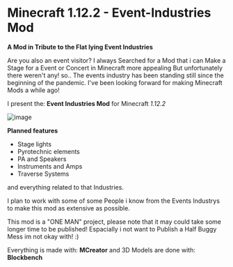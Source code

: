 # Minecraft 1.12.2 - Event-Industries Mod
**A Mod in Tribute to the Flat lying Event Industries**

Are you also an event visitor?
I always Searched for a Mod that i can Make a Stage for a Event or Concert in Minecraft more appealing But unfortunately there weren't any!
so..
The events industry has been standing still since the beginning of the pandemic. I've been looking forward for making Minecraft Mods a while ago!

I present the: **Event Industries Mod** for Minecraft *1.12.2*

![image](https://user-images.githubusercontent.com/84048089/118009968-db1f1380-b34e-11eb-9f33-8e7df7836923.png)

**Planned features**
- Stage lights
- Pyrotechnic elements
- PA and Speakers
- Instruments and Amps
- Traverse Systems

and everything related to that Industries.

I plan to work with some of some People i know from the Events Industrys to make this mod as extensive as possible.

This mod is a "ONE MAN" project, please note that it may could take some longer time to be published! 
Espacially i not want to Publish a Half Buggy Mess im not okay with! :)

Everything is made with: **MCreator** and 3D Models are done with: **Blockbench**
